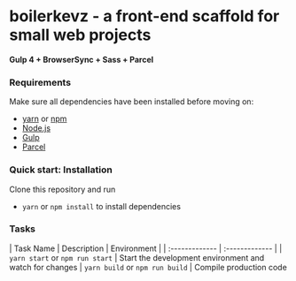 boilerkevz - a front-end scaffold for small web projects
==========

**Gulp 4 + BrowserSync + Sass + Parcel**

### Requirements
Make sure all dependencies have been installed before moving on:

* [yarn](https://yarnpkg.com/lang/en/) or [npm](https://www.npmjs.com/get-npm)
* [Node.js](https://nodejs.org/en/download/)
* [Gulp](http://gulpjs.com/)
* [Parcel](https://parceljs.org/)

### Quick start: Installation
Clone this repository and run
- `yarn` or `npm install` to install dependencies

### Tasks
| Task Name | Description | Environment |
| :------------- | :------------- |
| `yarn start` or `npm run start` | Start the development environment and watch for changes
| `yarn build` or `npm run build` | Compile production code